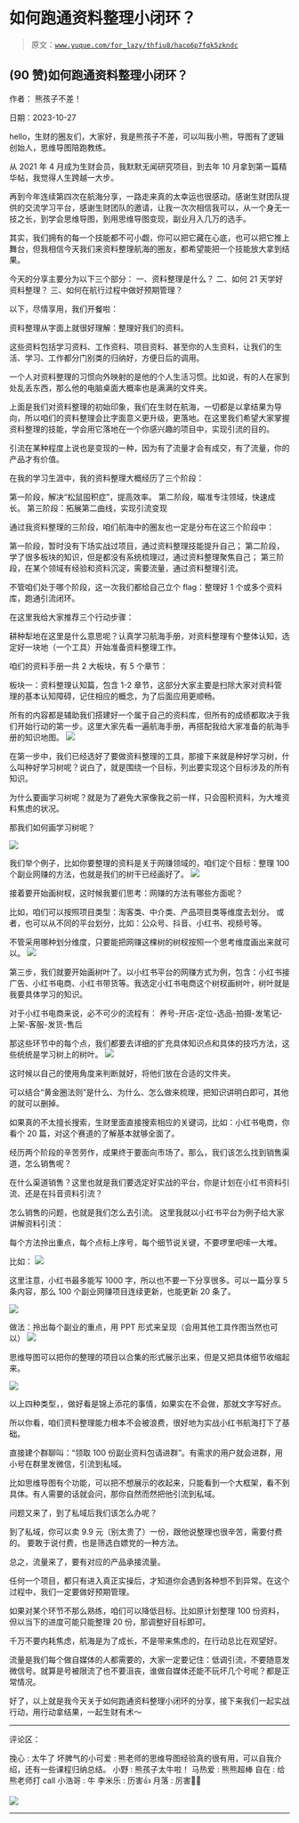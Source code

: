 # 如何跑通资料整理小闭环？

> 原文：[`www.yuque.com/for_lazy/thfiu8/haco6p7fqk5zkndc`](https://www.yuque.com/for_lazy/thfiu8/haco6p7fqk5zkndc)

## (90 赞)如何跑通资料整理小闭环？

作者： 熊孩子不差！

日期：2023-10-27

hello，生财的圈友们，大家好，我是熊孩子不差，可以叫我小熊，导图有了逻辑创始人，思维导图陪跑教练。

从 2021 年 4 月成为生财会员，我默默无闻研究项目，到去年 10 月拿到第一篇精华帖，我觉得人生跨越一大步。

再到今年连续第四次在航海分享，一路走来真的太幸运也很感动。感谢生财团队提供的交流学习平台，感谢生财团队的邀请，让我一次次相信我可以，从一个身无一技之长，到学会思维导图，到用思维导图变现，副业月入几万的选手。

其实，我们拥有的每一个技能都不可小觑，你可以把它藏在心底，也可以把它推上舞台，但我相信今天我们来资料整理航海的圈友，都希望能把一个技能放大拿到结果。

今天的分享主要分为以下三个部分：
一、资料整理是什么？
二、如何 21 天学好资料整理？
三、如何在航行过程中做好预期管理？

以下，尽情享用，我们开餐啦：

资料整理从字面上就很好理解：整理好我们的资料。

这些资料包括学习资料、工作资料、项目资料、甚至你的人生资料，让我们的生活、学习、工作都分门别类的归纳好，方便日后的调用。

一个人对资料整理的习惯向外映射的是他的个人生活习惯。比如说，有的人在家到处乱丢东西，那么他的电脑桌面大概率也是满满的文件夹。

上面是我们对资料整理的初始印象，我们在生财在航海，一切都是以拿结果为导向，所以咱们的资料整理会比字面意义更升级，更落地。在这里我们希望大家掌握资料整理的技能，学会用它落地在一个你感兴趣的项目中，实现引流的目的。

引流在某种程度上说也是变现的一种，因为有了流量才会有成交，有了流量，你的产品才有价值。

在我的学习生涯中，我的资料整理大概经历了三个阶段：

第一阶段，解决“松鼠囤积症”，提高效率。
第二阶段，瞄准专注领域，快速成长。
第三阶段：拓展第二曲线，实现引流变现

通过我资料整理的三阶段，咱们航海中的圈友也一定是分布在这三个阶段中：

第一阶段，暂时没有下场实战过项目，通过资料整理技能提升自己；
第二阶段，学了很多板块的知识，但是都没有系统梳理过，通过资料整理聚焦自己；
第三阶段，在某个领域有经验和资料沉淀，需要流量，通过资料整理引流。

不管咱们处于哪个阶段，这一次我们都给自己立个 flag：整理好 1 个或多个资料库，跑通引流闭环。

在这里我给大家推荐三个行动步骤：

耕种犁地在这里是什么意思呢？认真学习航海手册，对资料整理有个整体认知，选定好一块地（一个工具）开始准备资料整理工作。

咱们的资料手册一共 2 大板块，有 5 个章节：

板块一：资料整理认知篇，包含 1-2 章节，这部分大家主要是扫除大家对资料管理的基本认知障碍，记住相应的概念，为了后面应用更顺畅。

所有的内容都是辅助我们搭建好一个属于自己的资料库，但所有的成绩都取决于我们开始行动的第一步。这里大家先看一遍航海手册，再搭配我给大家准备的航海手册的知识地图。
![](img/3b4368db3c68a7dcebae118b964a1c6f.png)

在第一步中，我们已经选好了要做资料整理的工具，那接下来就是种好学习树，什么叫种好学习树呢？说白了，就是围绕一个目标，列出要实现这个目标涉及的所有知识。

为什么要画学习树呢？就是为了避免大家像我之前一样，只会囤积资料，为大堆资料焦虑的状况。

那我们如何画学习树呢？

![](img/0e186983c74033cc966d0652f5edce4a.png)

我们举个例子，比如你要整理的资料是关于网赚领域的，咱们定个目标：整理 100 个副业网赚的方法，也就是我们的树干已经画好了。
![](img/309a386a920f6de63e5bd28d29c6fa1a.png)

接着要开始画树杈，这时候我要们思考：网赚的方法有哪些方面呢？

比如，咱们可以按照项目类型：淘客类、中介类、产品项目类等维度去划分。
或者，也可以从不同的平台划分，比如：公众号、抖音、小红书、视频号等。

不管采用哪种划分维度，只要能把网赚这棵树的树杈按照一个思考维度画出来就可以。
![](img/a8bd5b0782bde93a91cbf9a266647703.png)

第三步，我们就要开始画树叶了。以小红书平台的网赚方式为例，包含：小红书接广告、小红书电商、小红书带货等。我选定小红书电商这个树杈画树叶，树叶就是我要具体学习的知识。

对于小红书电商来说，必不可少的流程有：
养号-开店-定位-选品-拍摄-发笔记-上架-客服-发货-售后

那这些环节中的每个点，我们都要去详细的扩充具体知识点和具体的技巧方法，这些统统是学习树上的树叶。
![](img/f512ee039961f3d47ed2b77f64345328.png)

这时候以自己的使用角度来判断就好，将他们放在合适的文件夹。

可以结合“黄金圈法则”是什么、为什么、怎么做来梳理，把知识讲明白即可，其他的就可以删掉。

如果真的不太擅长搜索，生财里面直接搜索相应的关键词，比如：小红书电商，你看个 20 篇，对这个赛道的了解基本就够全面了。

经历两个阶段的辛苦劳作，成果终于要面向市场了。那么，我们该怎么找到销售渠道，怎么销售呢？

在什么渠道销售？这里也就是我们要选定好实战的平台，你是计划在小红书资料引流、还是在抖音资料引流？

怎么销售的问题，也就是我们怎么去引流。
这里我就以小红书平台为例子给大家讲解资料引流：

每个方法拎出重点，每个点标上序号，每个细节说关键，不要啰里吧嗦一大堆。

比如：
![](img/0fc51290278f7d199ddf3eeb9fab9ac9.png)

这里注意，小红书最多能写 1000 字，所以也不要一下分享很多。可以一篇分享 5 条内容，那么 100 个副业网赚项目连续更新，也能更新 20 条了。

![](img/6741e4f046b83178e8887e72706e0572.png)

做法：拎出每个副业的重点，用 PPT 形式来呈现（会用其他工具作图当然也可以）
![](img/ecee9f2bb6c9355f1f7dcc871c063880.png)

思维导图可以把你的整理的项目以合集的形式展示出来，但是又把具体细节收缩起来。

![](img/ae863706ae95a8b42248a3459eacd4db.png)

以上四种类型，，做好看是锦上添花的事情，如果实在不会做，那就文字写好点。

所以你看，咱们资料整理能力根本不会被浪费，很好地为实战小红书航海打下了基础。

直接建个群聊叫：“领取 100 份副业资料包请进群”。有需求的用户就会进群，用小号在群里发微信，引流到私域。

比如思维导图有个功能，可以把不想展示的收起来，只能看到一个大框架，看不到具体。有人需要的话就会问，那你自然而然把他引流到私域。

问题又来了，到了私域后我们该怎么办呢？

到了私域，你可以卖 9.9 元（别太贵了）一份，跟他说整理也很辛苦，需要付费的。
要敢于说付费，也是筛选白嫖党的一种方法。

总之，流量来了，要有对应的产品承接流量。

任何一个项目，都只有进入真正实操后，才知道你会遇到各种想不到异常。在这个过程中，我们一定要做好预期管理。

如果对某个环节不那么熟练，咱们可以降低目标。比如原计划整理 100 份资料，但以当下的进度可能只能整理 20 份，那调整好目标即可。

千万不要内耗焦虑，航海是为了成长，不是带来焦虑的，在行动总比在观望好。

流量是我们每个做自媒体的人都需要的，大家一定要记住：低调引流，不要随意发微信号。就算是号被限流了也不要沮丧，谁做自媒体还能不玩坏几个号呢？都是正常情况。

好了，以上就是我今天关于如何跑通资料整理小闭环的分享，接下来我们一起实战行动，用行动拿结果，一起生财有术～

* * *

评论区：

挽心 : 太牛了
坏脾气的小可爱 : 熊老师的思维导图经验真的很有用，可以自我介绍，还有一些课程归纳总结。
小野 : 熊孩子太牛啦！
马热爱 : 熊熊超棒
自在 : 给熊老师打 call
小浩哥 : 牛
李米乐 : 历害👍
月落 : 厉害👍🏻

![](img/1c37d505930596d12a88ab23e11aa07a.png)

* * *
